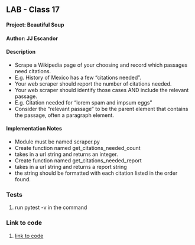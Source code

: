 
## LAB - Class 17

#### Project: Beautiful Soup
#### Author: JJ Escandor


#### Description

- Scrape a Wikipedia page of your choosing and record which passages need citations.
- E.g. History of Mexico has a few “citations needed”.
- Your web scraper should report the number of citations needed.
- Your web scraper should identify those cases AND include the relevant passage.
- E.g. Citation needed for “lorem spam and impsum eggs”
- Consider the “relevant passage” to be the parent element that contains the passage, often a paragraph element.

#### Implementation Notes

- Module must be named scraper.py
- Create function named get_citations_needed_count
- takes in a url string and returns an integer.
- Create function named get_citations_needed_report
- takes in a url string and returns a report string
- the string should be formatted with each citation listed in the order found.

### Tests

1. run pytest -v in the command

### Link to code

1. [link to code](scraper.py)



